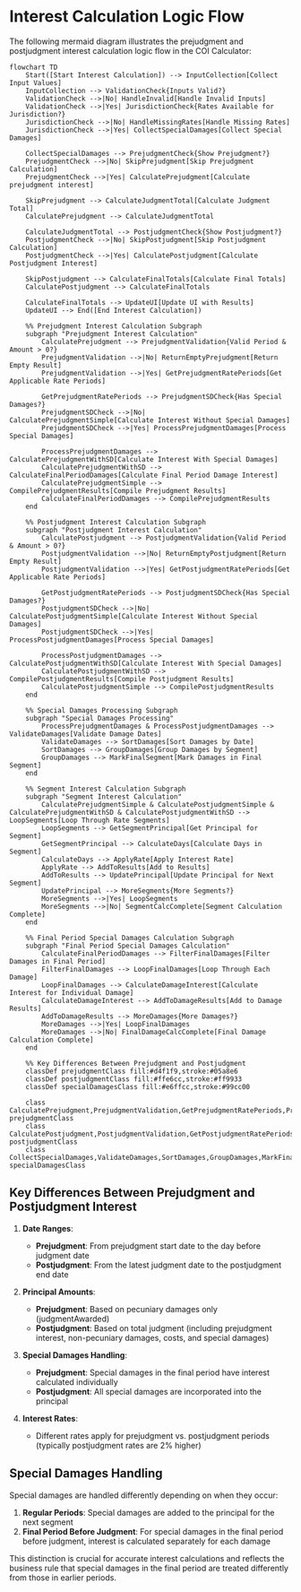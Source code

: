 # Interest Calculation Logic Flow

The following mermaid diagram illustrates the prejudgment and postjudgment interest calculation logic flow in the COI Calculator:

```mermaid
flowchart TD
    Start([Start Interest Calculation]) --> InputCollection[Collect Input Values]
    InputCollection --> ValidationCheck{Inputs Valid?}
    ValidationCheck -->|No| HandleInvalid[Handle Invalid Inputs]
    ValidationCheck -->|Yes| JurisdictionCheck{Rates Available for Jurisdiction?}
    JurisdictionCheck -->|No| HandleMissingRates[Handle Missing Rates]
    JurisdictionCheck -->|Yes| CollectSpecialDamages[Collect Special Damages]
    
    CollectSpecialDamages --> PrejudgmentCheck{Show Prejudgment?}
    PrejudgmentCheck -->|No| SkipPrejudgment[Skip Prejudgment Calculation]
    PrejudgmentCheck -->|Yes| CalculatePrejudgment[Calculate prejudgment interest]
    
    SkipPrejudgment --> CalculateJudgmentTotal[Calculate Judgment Total]
    CalculatePrejudgment --> CalculateJudgmentTotal
    
    CalculateJudgmentTotal --> PostjudgmentCheck{Show Postjudgment?}
    PostjudgmentCheck -->|No| SkipPostjudgment[Skip Postjudgment Calculation]
    PostjudgmentCheck -->|Yes| CalculatePostjudgment[Calculate Postjudgment Interest]
    
    SkipPostjudgment --> CalculateFinalTotals[Calculate Final Totals]
    CalculatePostjudgment --> CalculateFinalTotals
    
    CalculateFinalTotals --> UpdateUI[Update UI with Results]
    UpdateUI --> End([End Interest Calculation])
    
    %% Prejudgment Interest Calculation Subgraph
    subgraph "Prejudgment Interest Calculation"
        CalculatePrejudgment --> PrejudgmentValidation{Valid Period & Amount > 0?}
        PrejudgmentValidation -->|No| ReturnEmptyPrejudgment[Return Empty Result]
        PrejudgmentValidation -->|Yes| GetPrejudgmentRatePeriods[Get Applicable Rate Periods]
        
        GetPrejudgmentRatePeriods --> PrejudgmentSDCheck{Has Special Damages?}
        PrejudgmentSDCheck -->|No| CalculatePrejudgmentSimple[Calculate Interest Without Special Damages]
        PrejudgmentSDCheck -->|Yes| ProcessPrejudgmentDamages[Process Special Damages]
        
        ProcessPrejudgmentDamages --> CalculatePrejudgmentWithSD[Calculate Interest With Special Damages]
        CalculatePrejudgmentWithSD --> CalculateFinalPeriodDamages[Calculate Final Period Damage Interest]
        CalculatePrejudgmentSimple --> CompilePrejudgmentResults[Compile Prejudgment Results]
        CalculateFinalPeriodDamages --> CompilePrejudgmentResults
    end
    
    %% Postjudgment Interest Calculation Subgraph
    subgraph "Postjudgment Interest Calculation"
        CalculatePostjudgment --> PostjudgmentValidation{Valid Period & Amount > 0?}
        PostjudgmentValidation -->|No| ReturnEmptyPostjudgment[Return Empty Result]
        PostjudgmentValidation -->|Yes| GetPostjudgmentRatePeriods[Get Applicable Rate Periods]
        
        GetPostjudgmentRatePeriods --> PostjudgmentSDCheck{Has Special Damages?}
        PostjudgmentSDCheck -->|No| CalculatePostjudgmentSimple[Calculate Interest Without Special Damages]
        PostjudgmentSDCheck -->|Yes| ProcessPostjudgmentDamages[Process Special Damages]
        
        ProcessPostjudgmentDamages --> CalculatePostjudgmentWithSD[Calculate Interest With Special Damages]
        CalculatePostjudgmentWithSD --> CompilePostjudgmentResults[Compile Postjudgment Results]
        CalculatePostjudgmentSimple --> CompilePostjudgmentResults
    end
    
    %% Special Damages Processing Subgraph
    subgraph "Special Damages Processing"
        ProcessPrejudgmentDamages & ProcessPostjudgmentDamages --> ValidateDamages[Validate Damage Dates]
        ValidateDamages --> SortDamages[Sort Damages by Date]
        SortDamages --> GroupDamages[Group Damages by Segment]
        GroupDamages --> MarkFinalSegment[Mark Damages in Final Segment]
    end
    
    %% Segment Interest Calculation Subgraph
    subgraph "Segment Interest Calculation"
        CalculatePrejudgmentSimple & CalculatePostjudgmentSimple & CalculatePrejudgmentWithSD & CalculatePostjudgmentWithSD --> LoopSegments[Loop Through Rate Segments]
        LoopSegments --> GetSegmentPrincipal[Get Principal for Segment]
        GetSegmentPrincipal --> CalculateDays[Calculate Days in Segment]
        CalculateDays --> ApplyRate[Apply Interest Rate]
        ApplyRate --> AddToResults[Add to Results]
        AddToResults --> UpdatePrincipal[Update Principal for Next Segment]
        UpdatePrincipal --> MoreSegments{More Segments?}
        MoreSegments -->|Yes| LoopSegments
        MoreSegments -->|No| SegmentCalcComplete[Segment Calculation Complete]
    end
    
    %% Final Period Special Damages Calculation Subgraph
    subgraph "Final Period Special Damages Calculation"
        CalculateFinalPeriodDamages --> FilterFinalDamages[Filter Damages in Final Period]
        FilterFinalDamages --> LoopFinalDamages[Loop Through Each Damage]
        LoopFinalDamages --> CalculateDamageInterest[Calculate Interest for Individual Damage]
        CalculateDamageInterest --> AddToDamageResults[Add to Damage Results]
        AddToDamageResults --> MoreDamages{More Damages?}
        MoreDamages -->|Yes| LoopFinalDamages
        MoreDamages -->|No| FinalDamageCalcComplete[Final Damage Calculation Complete]
    end
    
    %% Key Differences Between Prejudgment and Postjudgment
    classDef prejudgmentClass fill:#d4f1f9,stroke:#05a8e6
    classDef postjudgmentClass fill:#ffe6cc,stroke:#ff9933
    classDef specialDamagesClass fill:#e6ffcc,stroke:#99cc00
    
    class CalculatePrejudgment,PrejudgmentValidation,GetPrejudgmentRatePeriods,PrejudgmentSDCheck,CalculatePrejudgmentSimple,ProcessPrejudgmentDamages,CalculatePrejudgmentWithSD,CalculateFinalPeriodDamages,CompilePrejudgmentResults prejudgmentClass
    class CalculatePostjudgment,PostjudgmentValidation,GetPostjudgmentRatePeriods,PostjudgmentSDCheck,CalculatePostjudgmentSimple,ProcessPostjudgmentDamages,CalculatePostjudgmentWithSD,CompilePostjudgmentResults postjudgmentClass
    class CollectSpecialDamages,ValidateDamages,SortDamages,GroupDamages,MarkFinalSegment,FilterFinalDamages,LoopFinalDamages,CalculateDamageInterest,AddToDamageResults,MoreDamages,FinalDamageCalcComplete specialDamagesClass
```

## Key Differences Between Prejudgment and Postjudgment Interest

1. **Date Ranges**:
   - **Prejudgment**: From prejudgment start date to the day before judgment date
   - **Postjudgment**: From the latest judgment date to the postjudgment end date

2. **Principal Amounts**:
   - **Prejudgment**: Based on pecuniary damages only (judgmentAwarded)
   - **Postjudgment**: Based on total judgment (including prejudgment interest, non-pecuniary damages, costs, and special damages)

3. **Special Damages Handling**:
   - **Prejudgment**: Special damages in the final period have interest calculated individually
   - **Postjudgment**: All special damages are incorporated into the principal

4. **Interest Rates**:
   - Different rates apply for prejudgment vs. postjudgment periods (typically postjudgment rates are 2% higher)

## Special Damages Handling

Special damages are handled differently depending on when they occur:

1. **Regular Periods**: Special damages are added to the principal for the next segment
2. **Final Period Before Judgment**: For special damages in the final period before judgment, interest is calculated separately for each damage

This distinction is crucial for accurate interest calculations and reflects the business rule that special damages in the final period are treated differently from those in earlier periods.
